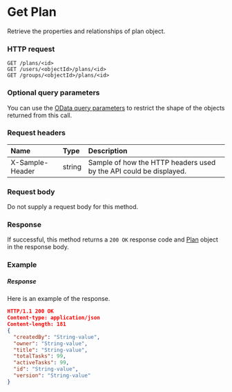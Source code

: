 # Get Plan

Retrieve the properties and relationships of plan object.
### HTTP request
```http
GET /plans/<id>
GET /users/<objectId>/plans/<id>
GET /groups/<objectId>/plans/<id>
```
### Optional query parameters
You can use the [OData query parameters](odata-optional-query-parameters.md) to restrict the shape of the objects returned from this call.
### Request headers
| Name       | Type | Description|
|:-----------|:------|:----------|
| X-Sample-Header  | string  | Sample of how the HTTP headers used by the API could be displayed.|

### Request body
Do not supply a request body for this method.
### Response
If successful, this method returns a `200 OK` response code and [Plan](../resources/plan.md) object in the response body.
### Example
##### Response
Here is an example of the response.
```json
HTTP/1.1 200 OK
Content-type: application/json
Content-length: 181
{
  "createdBy": "String-value",
  "owner": "String-value",
  "title": "String-value",
  "totalTasks": 99,
  "activeTasks": 99,
  "id": "String-value",
  "version": "String-value"
}
```

